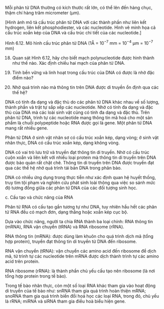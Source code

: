 Mỗi phân tử DNA thường có kích thước rất lớn, có thể lên đến hàng chục, thậm chí hàng trăm micrometer (μm).

[Hình ảnh mô tả cấu trúc phân tử DNA với các thành phần như liên kết hydrogen, liên kết phosphodiester, và các nucleotide. Hình vẽ minh họa cả cấu trúc xoắn kép của DNA và cấu trúc chi tiết của các nucleotide.]

Hình 6.12. Mô hình cấu trúc phân tử DNA (1Å = $10^{-7}$ mm = $10^{-4}$ μm = $10^{-7}$ mm)

18. Quan sát Hình 6.12, hãy cho biết mạch polynucleotide được hình thành như thế nào. Xác định chiều hai mạch của phân tử DNA.

19. Tính bền vững và linh hoạt trong cấu trúc của DNA có được là nhờ đặc điểm nào?

20. Nhờ quá trình nào mà thông tin trên DNA được di truyền ổn định qua các thế hệ?

DNA có tính đa dạng và đặc thù do các phân tử DNA khác nhau về số lượng, thành phần và trật tự sắp xếp các nucleotide. Nhờ có tính đa dạng và đặc thù của DNA mà các loài sinh vật cũng có tính đa dạng và đặc thù. Trên phân tử DNA, trình tự các nucleotide mang thông tin mã hoá cho một sản phẩm là chuỗi polypeptide hoặc RNA được gọi là gene. Một phân tử DNA mang rất nhiều gene.

Phân tử DNA ở sinh vật nhân sơ có cấu trúc xoắn kép, dạng vòng; ở sinh vật nhân thực, DNA có cấu trúc xoắn kép, dạng không vòng.

DNA có vai trò lưu trữ và truyền đạt thông tin di truyền. Nhờ có cấu trúc cuộn xoắn và liên kết với nhiều loại protein mà thông tin di truyền trên DNA được bảo quản rất chặt chẽ. Thông tin di truyền trên DNA được truyền đạt qua các thế hệ nhờ quá trình tái bản DNA trong phân bào.

DNA có nhiều ứng dụng trong thực tiễn như xác định quan hệ huyết thống, truy tìm tội phạm và nghiên cứu phát sinh loài thông qua việc so sánh mức độ tương đồng giữa các phân tử DNA của các đối tượng sinh học.

c. Cấu tạo và chức năng của RNA

Phân tử RNA có cấu tạo gần tương tự như DNA, tuy nhiên hầu hết các phân tử RNA đều có mạch đơn, dạng thẳng hoặc xoắn kép cục bộ.

Dựa vào chức năng, người ta chia RNA thành ba loại chính: RNA thông tin (mRNA), RNA vận chuyển (tRNA) và RNA ribosome (rRNA).

RNA thông tin (mRNA): được dùng làm khuôn cho quá trình dịch mã (tổng hợp protein), truyền đạt thông tin di truyền từ DNA đến ribosome.

RNA vận chuyển (tRNA): vận chuyển các amino acid đến ribosome để dịch mã, từ trình tự các nucleotide trên mRNA được dịch thành trình tự các amino acid trên protein.

RNA ribosome (rRNA): là thành phần chủ yếu cấu tạo nên ribosome (là nơi tổng hợp protein trong tế bào).

Trong tế bào nhân thực, còn một số loại RNA khác tham gia vào hoạt động di truyền của tế bào như: snRNA tham gia quá trình hoàn thiện mRNA; snoRNA tham gia quá trình biến đổi hoá học các loại RNA, trong đó, chủ yếu là rRNA; miRNA và siRNA tham gia điều hoà biểu hiện gene.